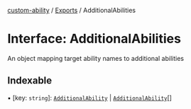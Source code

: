 [custom-ability](../README.md) / [Exports](../modules.md) / AdditionalAbilities

# Interface: AdditionalAbilities

An object mapping target ability names to additional abilities

## Indexable

▪ [key: `string`]: [`AdditionalAbility`](AdditionalAbility.md) \| [`AdditionalAbility`](AdditionalAbility.md)[]
